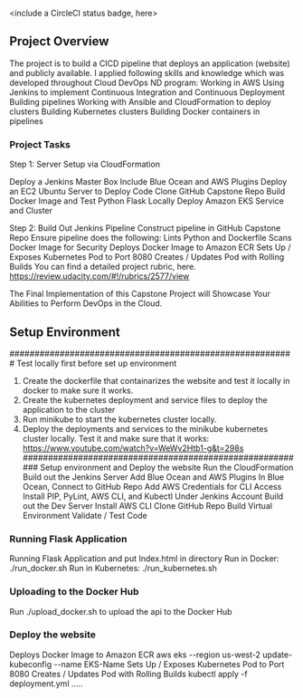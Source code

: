 <include a CircleCI status badge, here>

## Project Overview

The project is to build a CICD pipeline that deploys an application (website) and publicly available. 
I applied following skills and knowledge which was developed throughout Cloud DevOps ND program:
Working in AWS
Using Jenkins to implement Continuous Integration and Continuous Deployment
Building pipelines
Working with Ansible and CloudFormation to deploy clusters
Building Kubernetes clusters
Building Docker containers in pipelines

### Project Tasks

Step 1: Server Setup via CloudFormation

Deploy a Jenkins Master Box
Include Blue Ocean and AWS Plugins
Deploy an EC2 Ubuntu Server to Deploy Code
Clone GitHub Capstone Repo
Build Docker Image and Test Python Flask Locally
Deploy Amazon EKS Service and Cluster

Step 2: Build Out Jenkins Pipeline
Construct pipeline in GitHub Capstone Repo
Ensure pipeline does the following:
Lints Python and Dockerfile
Scans Docker Image for Security
Deploys Docker Image to Amazon ECR
Sets Up / Exposes Kubernetes Pod to Port 8080
Creates / Updates Pod with Rolling Builds
You can find a detailed project rubric, here.
https://review.udacity.com/#!/rubrics/2577/view

The Final Implementation of this Capstone Project will Showcase Your Abilities to Perform DevOps in the Cloud.

## Setup Environment
#########################################################
Test locally first before set up environment
1.	Create the dockerfile that containarizes the website and test it locally in docker to make sure it works.
2.	Create the kubernetes deployment and service files to deploy the application to the cluster
3.	Run minikube to start the kubernetes cluster locally.
4.	Deploy the deployments and services to the minikube kubernetes cluster locally. Test it and make sure that it works:
https://www.youtube.com/watch?v=WeWv2Htb1-g&t=298s
#########################################################
Setup environment and Deploy the website
Run the CloudFormation
Build out the Jenkins Server
Add Blue Ocean and AWS Plugins
In Blue Ocean, Connect to GitHub Repo
Add AWS Credentials for CLI Access
Install PIP, PyLint, AWS CLI, and Kubectl Under Jenkins Account
Build out the Dev Server
Install AWS CLI
Clone GitHub Repo
Build Virtual Environment
Validate / Test Code

### Running Flask Application
Running Flask Application and put Index.html in directory
Run in Docker: ./run_docker.sh
Run in Kubernetes: ./run_kubernetes.sh

### Uploading to the Docker Hub
Run ./upload_docker.sh to upload the api to the Docker Hub

### Deploy the website
Deploys Docker Image to Amazon ECR
aws eks --region us-west-2 update-kubeconfig --name EKS-Name
Sets Up / Exposes Kubernetes Pod to Port 8080
Creates / Updates Pod with Rolling Builds
kubectl apply -f deployment.yml
.....
